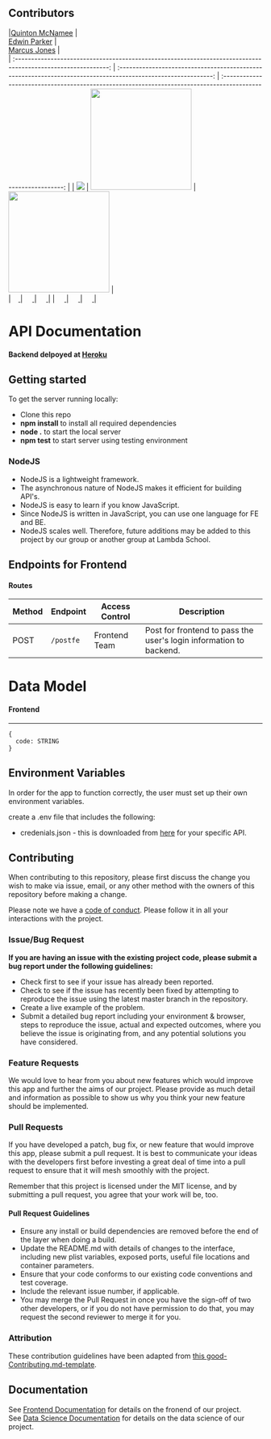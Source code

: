 ## Contributors

|[Quinton McNamee](https://github.com/QuintonMcNamee) |  
[Edwin Parker](https://github.com/weparkerjr) |  
[Marcus Jones](https://github.com/jonesy212) |  
| :-----------------------------------------------------------------------------------------------------------: | :-----------------------------------------------------------------------------------------------------------: | :-----------------------------------------------------------------------------------------------------------: |
| [<img src='file://quinton.png'/>](https://github.com/QuintonMcNamee) | [<img src="https://ca.slack-edge.com/T4JUEB3ME-UKRLVL2GJ-5ff828f976fb-512" width = "200" />](https://github.com/weparkerjr) | [<img src="https://ca.slack-edge.com/T4JUEB3ME-UJB5Y3VS4-52dc043b8f1e-512" width = "200" />](https://github.com/jonesy212) |  
|[<img src="https://github.com/favicon.ico" width="15"> ](https://github.com/QuintonMcNamee) | [<img src="https://github.com/favicon.ico" width="15"> ](https://github.com/weparkerjr) | [<img src="https://github.com/favicon.ico" width="15"> ](https://github.com/jonesy212) |
| [ <img src="https://static.licdn.com/sc/h/al2o9zrvru7aqj8e1x2rzsrca" width="15"> ](https://github.com/QuintonMcNamee) | [ <img src="https://static.licdn.com/sc/h/al2o9zrvru7aqj8e1x2rzsrca" width="15"> ](https://github.com/weparkerjr) | [ <img src="https://static.licdn.com/sc/h/al2o9zrvru7aqj8e1x2rzsrca" width="15"> ](https://www.linkedin.com/in/marcus-jones-0227a66b/) |

# API Documentation

#### Backend delpoyed at [Heroku](https://taggerhq.herokuapp.com/) <br>

## Getting started

To get the server running locally:

- Clone this repo
- **npm install** to install all required dependencies
- **node .** to start the local server
- **npm test** to start server using testing environment

### NodeJS

- NodeJS is a lightweight framework.
- The asynchronous nature of NodeJS makes it efficient for building API's.
- NodeJS is easy to learn if you know JavaScript.
- Since NodeJS is written in JavaScript, you can use one language for FE and BE.
- NodeJS scales well. Therefore, future additions may be added to this project by our group or another group at Lambda School.

## Endpoints for Frontend

#### Routes

| Method | Endpoint  | Access Control | Description                                                        |
| ------ | --------- | -------------- | ------------------------------------------------------------------ |
| POST   | `/postfe` | Frontend Team  | Post for frontend to pass the user's login information to backend. |

# Data Model

#### Frontend

---

```
{
  code: STRING
}
```

## Environment Variables

In order for the app to function correctly, the user must set up their own environment variables.

create a .env file that includes the following:

- credenials.json - this is downloaded from [here](https://console.developers.google.com/) for your specific API.

## Contributing

When contributing to this repository, please first discuss the change you wish to make via issue, email, or any other method with the owners of this repository before making a change.

Please note we have a [code of conduct](./code_of_conduct.md). Please follow it in all your interactions with the project.

### Issue/Bug Request

**If you are having an issue with the existing project code, please submit a bug report under the following guidelines:**

- Check first to see if your issue has already been reported.
- Check to see if the issue has recently been fixed by attempting to reproduce the issue using the latest master branch in the repository.
- Create a live example of the problem.
- Submit a detailed bug report including your environment & browser, steps to reproduce the issue, actual and expected outcomes, where you believe the issue is originating from, and any potential solutions you have considered.

### Feature Requests

We would love to hear from you about new features which would improve this app and further the aims of our project. Please provide as much detail and information as possible to show us why you think your new feature should be implemented.

### Pull Requests

If you have developed a patch, bug fix, or new feature that would improve this app, please submit a pull request. It is best to communicate your ideas with the developers first before investing a great deal of time into a pull request to ensure that it will mesh smoothly with the project.

Remember that this project is licensed under the MIT license, and by submitting a pull request, you agree that your work will be, too.

#### Pull Request Guidelines

- Ensure any install or build dependencies are removed before the end of the layer when doing a build.
- Update the README.md with details of changes to the interface, including new plist variables, exposed ports, useful file locations and container parameters.
- Ensure that your code conforms to our existing code conventions and test coverage.
- Include the relevant issue number, if applicable.
- You may merge the Pull Request in once you have the sign-off of two other developers, or if you do not have permission to do that, you may request the second reviewer to merge it for you.

### Attribution

These contribution guidelines have been adapted from [this good-Contributing.md-template](https://gist.github.com/PurpleBooth/b24679402957c63ec426).

## Documentation

See [Frontend Documentation](https://github.com/Lambda-School-Labs/tagger-fe/blob/master/README.md) for details on the fronend of our project. <br>
See [Data Science Documentation](https://github.com/Lambda-School-Labs/tagger-ds/blob/master/README.md) for details on the data science of our project.
